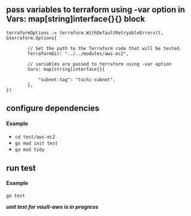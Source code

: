 ## pass variables to terraform using -var option in Vars: map[string]interface{}{} block
~~~
terraformOptions := terraform.WithDefaultRetryableErrors(t, &terraform.Options{

		// Set the path to the Terraform code that will be tested.
		TerraformDir: "../../modules/aws-ec2",

		// variables are passed to terraform using -var option
		Vars: map[string]interface{}{

			"subnet-tag": "tochi-subnet",
		},
})
~~~

## configure dependencies

#### Example
- `cd test/aws-ec2`
- `go mod init test`
- `go mod tidy`

## run test

#### Example
`go test`

***unit test for vault-aws is in progress***